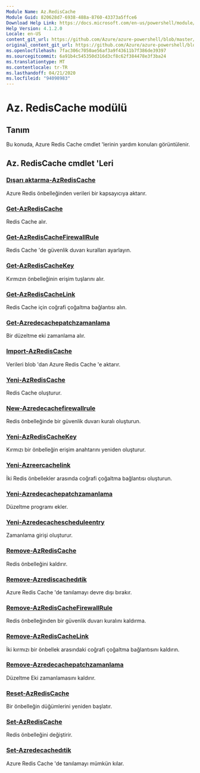 ```yaml
---
Module Name: Az.RedisCache
Module Guid: 820628d7-6938-488a-8760-43373a5ffce6
Download Help Link: https://docs.microsoft.com/en-us/powershell/module/az.rediscache
Help Version: 4.1.2.0
Locale: en-US
content_git_url: https://github.com/Azure/azure-powershell/blob/master/src/RedisCache/RedisCache/help/Az.RedisCache.md
original_content_git_url: https://github.com/Azure/azure-powershell/blob/master/src/RedisCache/RedisCache/help/Az.RedisCache.md
ms.openlocfilehash: 7fac306c7050ae56af3a9f43611b7f386de39397
ms.sourcegitcommit: 6a91b4c545350d316d3cf8c62f384478e3f3ba24
ms.translationtype: MT
ms.contentlocale: tr-TR
ms.lasthandoff: 04/21/2020
ms.locfileid: "94098983"
---
```

# Az. RedisCache modülü
## Tanım
Bu konuda, Azure Redis Cache cmdlet 'lerinin yardım konuları görüntülenir.

## Az. RedisCache cmdlet 'Leri
### [Dışarı aktarma-AzRedisCache](Export-AzRedisCache.md)
Azure Redis önbelleğinden verileri bir kapsayıcıya aktarır.

### [Get-AzRedisCache](Get-AzRedisCache.md)
Redis Cache alır.

### [Get-AzRedisCacheFirewallRule](Get-AzRedisCacheFirewallRule.md)
Redis Cache 'de güvenlik duvarı kuralları ayarlayın.

### [Get-AzRedisCacheKey](Get-AzRedisCacheKey.md)
Kırmızın önbelleğinin erişim tuşlarını alır.

### [Get-AzRedisCacheLink](Get-AzRedisCacheLink.md)
Redis Cache için coğrafi çoğaltma bağlantısı alın.

### [Get-Azredecachepatchzamanlama](Get-AzRedisCachePatchSchedule.md)
Bir düzeltme eki zamanlama alır.

### [Import-AzRedisCache](Import-AzRedisCache.md)
Verileri blob 'dan Azure Redis Cache 'e aktarır.

### [Yeni-AzRedisCache](New-AzRedisCache.md)
Redis Cache oluşturur.

### [New-Azredecachefirewallrule](New-AzRedisCacheFirewallRule.md)
Redis önbelleğinde bir güvenlik duvarı kuralı oluşturun.

### [Yeni-AzRedisCacheKey](New-AzRedisCacheKey.md)
Kırmızı bir önbelleğin erişim anahtarını yeniden oluşturur.

### [Yeni-Azreercachelink](New-AzRedisCacheLink.md)
İki Redis önbellekler arasında coğrafi çoğaltma bağlantısı oluşturun.

### [Yeni-Azredecachepatchzamanlama](New-AzRedisCachePatchSchedule.md)
Düzeltme programı ekler.

### [Yeni-Azredecachescheduleentry](New-AzRedisCacheScheduleEntry.md)
Zamanlama girişi oluşturur.

### [Remove-AzRedisCache](Remove-AzRedisCache.md)
Redis önbelleğini kaldırır.

### [Remove-Azrediscachedıtik](Remove-AzRedisCacheDiagnostic.md)
Azure Redis Cache 'de tanılamayı devre dışı bırakır.

### [Remove-AzRedisCacheFirewallRule](Remove-AzRedisCacheFirewallRule.md)
Redis önbelleğinden bir güvenlik duvarı kuralını kaldırma.

### [Remove-AzRedisCacheLink](Remove-AzRedisCacheLink.md)
İki kırmızı bir önbellek arasındaki coğrafi çoğaltma bağlantısını kaldırın.

### [Remove-Azredecachepatchzamanlama](Remove-AzRedisCachePatchSchedule.md)
Düzeltme Eki zamanlamasını kaldırır.

### [Reset-AzRedisCache](Reset-AzRedisCache.md)
Bir önbelleğin düğümlerini yeniden başlatır.

### [Set-AzRedisCache](Set-AzRedisCache.md)
Redis önbelleğini değiştirir.

### [Set-Azredecachedıtik](Set-AzRedisCacheDiagnostic.md)
Azure Redis Cache 'de tanılamayı mümkün kılar.

